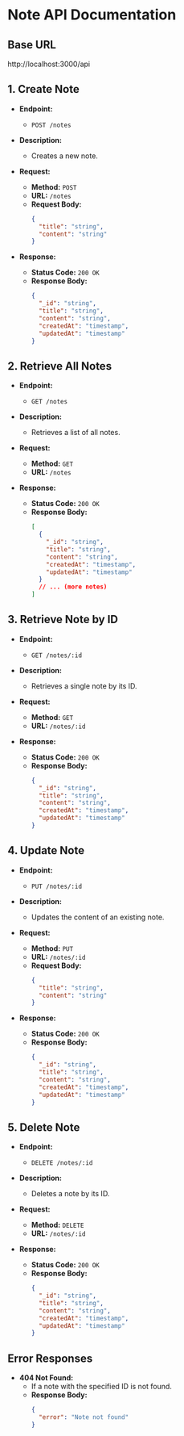 # Note API Documentation

## Base URL

http://localhost:3000/api

## 1. Create Note

- **Endpoint:**

  - `POST /notes`

- **Description:**

  - Creates a new note.

- **Request:**

  - **Method:** `POST`
  - **URL:** `/notes`
  - **Request Body:**
    ```json
    {
      "title": "string",
      "content": "string"
    }
    ```

- **Response:**
  - **Status Code:** `200 OK`
  - **Response Body:**
    ```json
    {
      "_id": "string",
      "title": "string",
      "content": "string",
      "createdAt": "timestamp",
      "updatedAt": "timestamp"
    }
    ```

## 2. Retrieve All Notes

- **Endpoint:**

  - `GET /notes`

- **Description:**

  - Retrieves a list of all notes.

- **Request:**

  - **Method:** `GET`
  - **URL:** `/notes`

- **Response:**
  - **Status Code:** `200 OK`
  - **Response Body:**
    ```json
    [
      {
        "_id": "string",
        "title": "string",
        "content": "string",
        "createdAt": "timestamp",
        "updatedAt": "timestamp"
      }
      // ... (more notes)
    ]
    ```

## 3. Retrieve Note by ID

- **Endpoint:**

  - `GET /notes/:id`

- **Description:**

  - Retrieves a single note by its ID.

- **Request:**

  - **Method:** `GET`
  - **URL:** `/notes/:id`

- **Response:**
  - **Status Code:** `200 OK`
  - **Response Body:**
    ```json
    {
      "_id": "string",
      "title": "string",
      "content": "string",
      "createdAt": "timestamp",
      "updatedAt": "timestamp"
    }
    ```

## 4. Update Note

- **Endpoint:**

  - `PUT /notes/:id`

- **Description:**

  - Updates the content of an existing note.

- **Request:**

  - **Method:** `PUT`
  - **URL:** `/notes/:id`
  - **Request Body:**
    ```json
    {
      "title": "string",
      "content": "string"
    }
    ```

- **Response:**
  - **Status Code:** `200 OK`
  - **Response Body:**
    ```json
    {
      "_id": "string",
      "title": "string",
      "content": "string",
      "createdAt": "timestamp",
      "updatedAt": "timestamp"
    }
    ```

## 5. Delete Note

- **Endpoint:**

  - `DELETE /notes/:id`

- **Description:**

  - Deletes a note by its ID.

- **Request:**

  - **Method:** `DELETE`
  - **URL:** `/notes/:id`

- **Response:**
  - **Status Code:** `200 OK`
  - **Response Body:**
    ```json
    {
      "_id": "string",
      "title": "string",
      "content": "string",
      "createdAt": "timestamp",
      "updatedAt": "timestamp"
    }
    ```

## Error Responses

- **404 Not Found:**
  - If a note with the specified ID is not found.
  - **Response Body:**
    ```json
    {
      "error": "Note not found"
    }
    ```
